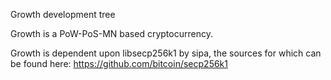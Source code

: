 
Growth development tree

Growth is a PoW-PoS-MN based cryptocurrency.

Growth is dependent upon libsecp256k1 by sipa, the sources for which can be found here:
https://github.com/bitcoin/secp256k1
